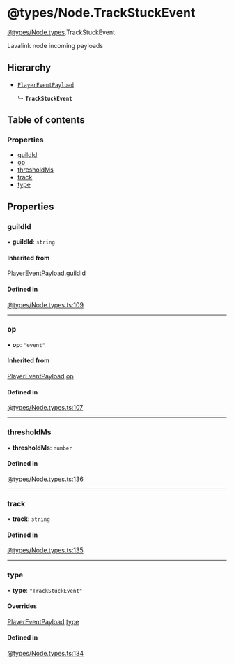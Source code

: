 # @types/Node.TrackStuckEvent

[@types/Node.types](../Node.types.md).TrackStuckEvent

Lavalink node incoming payloads

## Hierarchy

- [`PlayerEventPayload`](Node.types.PlayerEventPayload.md)

  ↳ **`TrackStuckEvent`**

## Table of contents

### Properties

- [guildId](Node.types.TrackStuckEvent.md#guildid)
- [op](Node.types.TrackStuckEvent.md#op)
- [thresholdMs](Node.types.TrackStuckEvent.md#thresholdms)
- [track](Node.types.TrackStuckEvent.md#track)
- [type](Node.types.TrackStuckEvent.md#type)

## Properties

### guildId

• **guildId**: `string`

#### Inherited from

[PlayerEventPayload](Node.types.PlayerEventPayload.md).[guildId](Node.types.PlayerEventPayload.md#guildid)

#### Defined in

[@types/Node.types.ts:109](https://github.com/hmes98318/LavaShark/blob/bdb5d6203c6316405b9087cfd884b2899d298a4f/src/@types/Node.types.ts#L109)

___

### op

• **op**: ``"event"``

#### Inherited from

[PlayerEventPayload](Node.types.PlayerEventPayload.md).[op](Node.types.PlayerEventPayload.md#op)

#### Defined in

[@types/Node.types.ts:107](https://github.com/hmes98318/LavaShark/blob/bdb5d6203c6316405b9087cfd884b2899d298a4f/src/@types/Node.types.ts#L107)

___

### thresholdMs

• **thresholdMs**: `number`

#### Defined in

[@types/Node.types.ts:136](https://github.com/hmes98318/LavaShark/blob/bdb5d6203c6316405b9087cfd884b2899d298a4f/src/@types/Node.types.ts#L136)

___

### track

• **track**: `string`

#### Defined in

[@types/Node.types.ts:135](https://github.com/hmes98318/LavaShark/blob/bdb5d6203c6316405b9087cfd884b2899d298a4f/src/@types/Node.types.ts#L135)

___

### type

• **type**: ``"TrackStuckEvent"``

#### Overrides

[PlayerEventPayload](Node.types.PlayerEventPayload.md).[type](Node.types.PlayerEventPayload.md#type)

#### Defined in

[@types/Node.types.ts:134](https://github.com/hmes98318/LavaShark/blob/bdb5d6203c6316405b9087cfd884b2899d298a4f/src/@types/Node.types.ts#L134)
